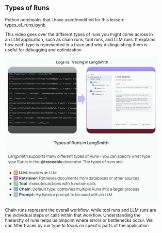 ## Types of Runs

Python notebooks that I have used/modified for this lesson: [types_of_runs.ipynb](resources/types_of_runs.ipynb)

This video goes over the different types of runs you might come across in an LLM application, such as chain runs, tool runs, and LLM runs.
It explains how each type is represented in a trace and why distinguishing them is useful for debugging and optimization.

![img_2.png](img_2.png)
![img_4.png](img_4.png)


Chain runs represent the overall workflow, while tool runs and LLM runs are the individual steps or calls within that workflow.
Understanding the hierarchy of runs helps us pinpoint where errors or bottlenecks occur.
We can filter traces by run type to focus on specific parts of the application.